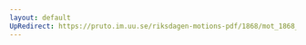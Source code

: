 ```yaml
---
layout: default
UpRedirect: https://pruto.im.uu.se/riksdagen-motions-pdf/1868/mot_1868__ak__2/mot_1868__ak__2-002.pdf
---
```

